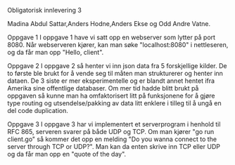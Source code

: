Obligatorisk innlevering 3

Madina Abdul Sattar,Anders Hodne,Anders Ekse og Odd Andre Vatne.

Oppgave 1
I oppgave 1 have vi satt opp en webserver som lytter på port 8080.
Når webserveren kjører, kan man søke "localhost:8080" i nettleseren, og da får man opp "Hello, client".

Oppgave 2
I oppgave 2 så henter vi inn json data fra 5 forskjellige kilder. De to første ble brukt for å vende seg til måten man strukturerer og henter inn dataen. De 3 siste er mer eksperimentelle og er blandt annet hentet ifra Amerika sine offentlige databaser. Om mer tid hadde blitt brukt på oppgaven så kunne man ha omfaktorisert litt på funksjonene for å gjøre type routing og utsendelse/pakking av data litt enklere i tilleg til å ungå en del code duplication.

Oppgave 3
I oppgave 3 har vi implementert et serverprogram i henhold til RFC 865, serveren svarer på både UDP og TCP.
Om man kjører "go run client.go" så kommer det opp en melding "Do you wanna connect to the server through
TCP or UDP?". Man kan da enten skrive inn TCP eller UDP og da får man opp en "quote of the day". 
